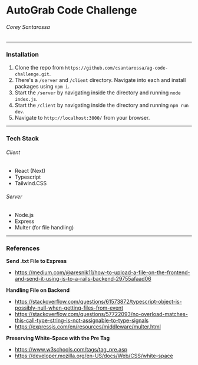 # AutoGrab Code Challenge

###### Corey Santarossa

---

### Installation

1.  Clone the repo from `https://github.com/csantarossa/ag-code-challenge.git`.
2.  There's a `/server` and `/client` directory. Navigate into each and install packages using `npm i`.
3.  Start the `/server` by navigating inside the directory and running `node index.js`.
4.  Start the `/client` by navigating inside the directory and running `npm run dev`.
5.  Navigate to `http://localhost:3000/` from your browser.

---

### Tech Stack

###### Client

- React (Next)
- Typescript
- Tailwind.CSS

###### Server

- Node.js
- Express
- Multer (for file handling)

---

### References

**Send .txt File to Express**

- https://medium.com/@aresnik11/how-to-upload-a-file-on-the-frontend-and-send-it-using-js-to-a-rails-backend-29755afaad06

**Handling File on Backend**

- https://stackoverflow.com/questions/61573872/typescript-object-is-possibly-null-when-getting-files-from-event
- https://stackoverflow.com/questions/57722093/no-overload-matches-this-call-type-string-is-not-assignable-to-type-signals
- https://expressjs.com/en/resources/middleware/multer.html

**Preserving White-Space with the Pre Tag**

- https://www.w3schools.com/tags/tag_pre.asp
- https://developer.mozilla.org/en-US/docs/Web/CSS/white-space
